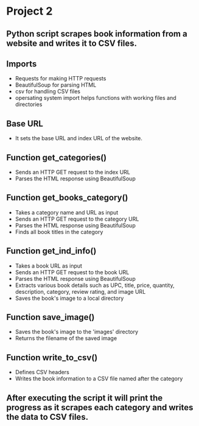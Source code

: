 # Project 2
##  Python script scrapes book information from a website and writes it to CSV files.

## Imports
- Requests for making HTTP requests
- BeautifulSoup for parsing HTML
- csv for handling CSV files
- opersating system import helps functions with working files and directories

## Base URL
- It sets the base URL and index URL of the website.

## Function get_categories()
- Sends an HTTP GET request to the index URL
- Parses the HTML response using BeautifulSoup

## Function get_books_category()
- Takes a category name and URL as input
- Sends an HTTP GET request to the category URL
- Parses the HTML response using BeautifulSoup
- Finds all book titles in the category

## Function get_ind_info()
- Takes a book URL as input
- Sends an HTTP GET request to the book URL
- Parses the HTML response using BeautifulSoup
- Extracts various book details such as UPC, title, price, quantity, description, category, review rating, and image URL
- Saves the book's image to a local directory


## Function save_image()
- Saves the book's image to the 'images' directory
- Returns the filename of the saved image

## Function write_to_csv()
- Defines CSV headers
- Writes the book information to a CSV file named after the category

## After executing the script it will print the progress as it scrapes each category and writes the data to CSV files.